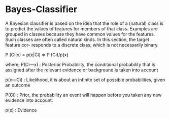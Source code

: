 # Bayes-Classifier
A Bayesian classifier is based on the idea that the role of a (natural) class
is to predict the values of features for members of that class. Examples are
grouped in classes because they have common values for the features. Such
classes are often called natural kinds. In this section, the target feature cor-
responds to a discrete class, which is not necessarily binary.

P (Ci|x) = p(x|Ci) ∗ P (Ci)/p(x)

where,
P(Ci—x) : Posterior Probability, the conditional probability that is assigned
after the relevant evidence or background is taken into account

p(x—Ci) : Likelihood, it is about an infinite set of possible probabilities,
given an outcome

P(Ci) : Prior, the probability an event will happen before you taken any new
evidence into account.

p(x) : Evidence
